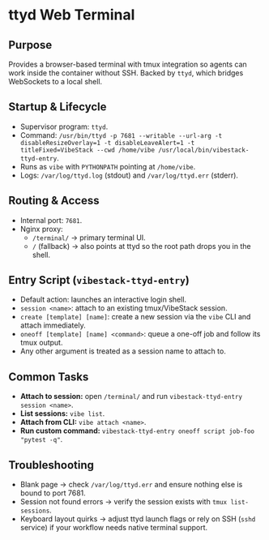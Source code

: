 # ttyd Web Terminal

## Purpose
Provides a browser-based terminal with tmux integration so agents can work inside the container without SSH. Backed by `ttyd`, which bridges WebSockets to a local shell.

## Startup & Lifecycle
- Supervisor program: `ttyd`.
- Command: `/usr/bin/ttyd -p 7681 --writable --url-arg -t disableResizeOverlay=1 -t disableLeaveAlert=1 -t titleFixed=VibeStack --cwd /home/vibe /usr/local/bin/vibestack-ttyd-entry`.
- Runs as `vibe` with `PYTHONPATH` pointing at `/home/vibe`.
- Logs: `/var/log/ttyd.log` (stdout) and `/var/log/ttyd.err` (stderr).

## Routing & Access
- Internal port: `7681`.
- Nginx proxy:
  - `/terminal/` → primary terminal UI.
  - `/` (fallback) → also points at ttyd so the root path drops you in the shell.

## Entry Script (`vibestack-ttyd-entry`)
- Default action: launches an interactive login shell.
- `session <name>`: attach to an existing tmux/VibeStack session.
- `create [template] [name]`: create a new session via the `vibe` CLI and attach immediately.
- `oneoff [template] [name] <command>`: queue a one-off job and follow its tmux output.
- Any other argument is treated as a session name to attach to.

## Common Tasks
- **Attach to session:** open `/terminal/` and run `vibestack-ttyd-entry session <name>`.
- **List sessions:** `vibe list`.
- **Attach from CLI:** `vibe attach <name>`.
- **Run custom command:** `vibestack-ttyd-entry oneoff script job-foo "pytest -q"`.

## Troubleshooting
- Blank page → check `/var/log/ttyd.err` and ensure nothing else is bound to port 7681.
- Session not found errors → verify the session exists with `tmux list-sessions`.
- Keyboard layout quirks → adjust ttyd launch flags or rely on SSH (`sshd` service) if your workflow needs native terminal support.
